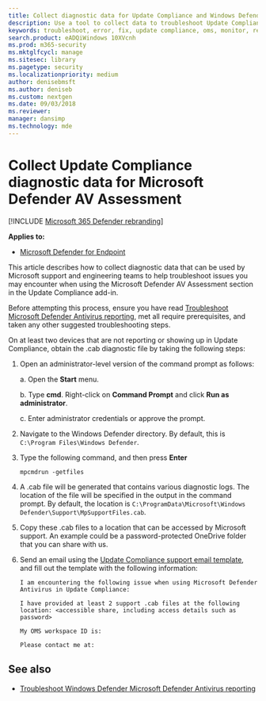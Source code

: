 ```yaml
---
title: Collect diagnostic data for Update Compliance and Windows Defender Microsoft Defender Antivirus
description: Use a tool to collect data to troubleshoot Update Compliance issues when using the Microsoft Defender Antivirus Assessment add in
keywords: troubleshoot, error, fix, update compliance, oms, monitor, report, Microsoft Defender AV
search.product: eADQiWindows 10XVcnh
ms.prod: m365-security
ms.mktglfcycl: manage
ms.sitesec: library
ms.pagetype: security
ms.localizationpriority: medium
author: denisebmsft
ms.author: deniseb
ms.custom: nextgen
ms.date: 09/03/2018
ms.reviewer: 
manager: dansimp
ms.technology: mde
---
```


# Collect Update Compliance diagnostic data for Microsoft Defender AV Assessment

[!INCLUDE [Microsoft 365 Defender rebranding](../../includes/microsoft-defender.md)]


**Applies to:**

- [Microsoft Defender for Endpoint](https://go.microsoft.com/fwlink/p/?linkid=2154037)

This article describes how to collect diagnostic data that can be used by Microsoft support and engineering teams to help troubleshoot issues you may encounter when using the Microsoft Defender AV Assessment section in the Update Compliance add-in.

Before attempting this process, ensure you have read [Troubleshoot Microsoft Defender Antivirus reporting](troubleshoot-reporting.md), met all require prerequisites, and taken any other suggested troubleshooting steps.

On at least two devices that are not reporting or showing up in Update Compliance, obtain the .cab diagnostic file by taking the following steps:

1. Open an administrator-level version of the command prompt as follows:
        
    a. Open the **Start** menu.

    b. Type **cmd**. Right-click on **Command Prompt** and click **Run as administrator**.

    c. Enter administrator credentials or approve the prompt.
        
2. Navigate to the Windows Defender directory. By default, this is `C:\Program Files\Windows Defender`.

3. Type the following command, and then press **Enter**
        
    ```Dos
    mpcmdrun -getfiles
    ```
    
4. A .cab file will be generated that contains various diagnostic logs. The location of the file will be specified in the output in the command prompt. By default, the location is `C:\ProgramData\Microsoft\Windows Defender\Support\MpSupportFiles.cab`.

5. Copy these .cab files to a location that can be accessed by Microsoft support. An example could be a password-protected OneDrive folder that you can share with us.

6. Send an email using the <a href="mailto:ucsupport@microsoft.com?subject=WDAV assessment issue&body=I%20am%20encountering%20the%20following%20issue%20when%20using%20Windows%20Defender%20AV%20in%20Update%20Compliance%3a%20%0d%0aI%20have%20provided%20at%20least%202%20support%20.cab%20files%20at%20the%20following%20location%3a%20%3Caccessible%20share%2c%20including%20access%20details%20such%20as%20password%3E%0d%0aMy%20OMS%20workspace%20ID%20is%3a%20%0d%0aPlease%20contact%20me%20at%3a">Update Compliance support email template</a>, and fill out the template with the following information:
  
    ```
    I am encountering the following issue when using Microsoft Defender Antivirus in Update Compliance:
    
    I have provided at least 2 support .cab files at the following location: <accessible share, including access details such as password>

    My OMS workspace ID is:

    Please contact me at:
    ```

## See also

- [Troubleshoot Windows Defender Microsoft Defender Antivirus reporting](troubleshoot-reporting.md)

